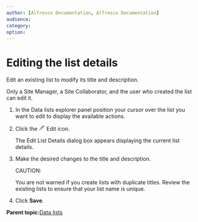 ```yaml
---
author: [Alfresco Documentation, Alfresco Documentation]
audience: 
category: 
option: 
---
```


# Editing the list details

Edit an existing list to modify its title and description.

Only a Site Manager, a Site Collaborator, and the user who created the list can edit it.

1.  In the Data lists explorer panel position your cursor over the list you want to edit to display the available actions.

2.  Click the ![Edit](../images/ico-configure.png) Edit icon.

    The Edit List Details dialog box appears displaying the current list details.

3.  Make the desired changes to the title and description.

    CAUTION:

    You are not warned if you create lists with duplicate titles. Review the existing lists to ensure that your list name is unique.

4.  Click **Save**.


**Parent topic:**[Data lists](../concepts/datalists-intro.md)

